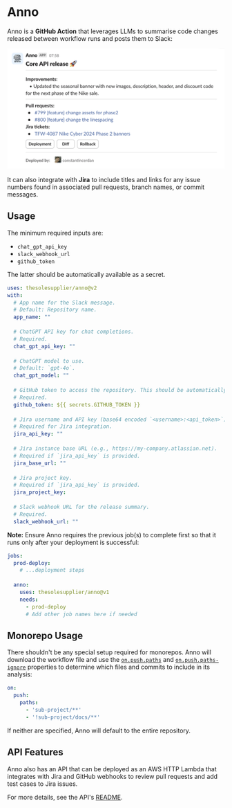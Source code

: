 # **Anno**
Anno is a **GitHub Action** that leverages LLMs to summarise code changes released between workflow runs and posts them to Slack:

<img src="docs/release_summary_example.png" alt="Release summary example" width="650">

It can also integrate with **Jira** to include titles and links for any issue numbers found in associated pull requests, branch names, or commit messages.

## **Usage**

The minimum required inputs are:
- `chat_gpt_api_key`
- `slack_webhook_url`
- `github_token`

The latter should be automatically available as a secret.

```yaml
uses: thesolesupplier/anno@v2
with:
  # App name for the Slack message.
  # Default: Repository name.
  app_name: ""

  # ChatGPT API key for chat completions.
  # Required.
  chat_gpt_api_key: ""

  # ChatGPT model to use.
  # Default: `gpt-4o`.
  chat_gpt_model: ""

  # GitHub token to access the repository. This should be automatically available as a secret.
  # Required.
  github_token: ${{ secrets.GITHUB_TOKEN }}

  # Jira username and API key (base64 encoded `<username>:<api_token>`).
  # Required for Jira integration.
  jira_api_key: ""

  # Jira instance base URL (e.g., https://my-company.atlassian.net).
  # Required if `jira_api_key` is provided.
  jira_base_url: ""

  # Jira project key.
  # Required if `jira_api_key` is provided.
  jira_project_key:

  # Slack webhook URL for the release summary.
  # Required.
  slack_webhook_url: ""
```

**Note:** Ensure Anno requires the previous job(s) to complete first so that it runs only after your deployment is successful:

```yaml
jobs:
  prod-deploy:
    # ...deployment steps

  anno:
    uses: thesolesupplier/anno@v1
    needs:
      - prod-deploy
      # Add other job names here if needed
```


## Monorepo Usage

There shouldn't be any special setup required for monorepos. Anno will download the workflow file and use the [`on.push.paths`](https://docs.github.com/en/actions/writing-workflows/workflow-syntax-for-github-actions#example-including-paths) and [`on.push.paths-ignore`](https://docs.github.com/en/actions/writing-workflows/workflow-syntax-for-github-actions#example-excluding-paths) properties to determine which files and commits to include in its analysis:

```yaml
on:
  push:
    paths:
      - 'sub-project/**'
      - '!sub-project/docs/**'
```

If neither are specified, Anno will default to the entire repository.

## API Features

Anno also has an API that can be deployed as an AWS HTTP Lambda that integrates with Jira and GitHub webhooks to review pull requests and add test cases to Jira issues.

For more details, see the API's [README](api/README.md).